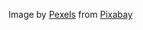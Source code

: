 Image by <a href="https://pixabay.com/users/pexels-2286921/?utm_source=link-attribution&utm_medium=referral&utm_campaign=image&utm_content=1867616">Pexels</a> from <a href="https://pixabay.com//?utm_source=link-attribution&utm_medium=referral&utm_campaign=image&utm_content=1867616">Pixabay</a>